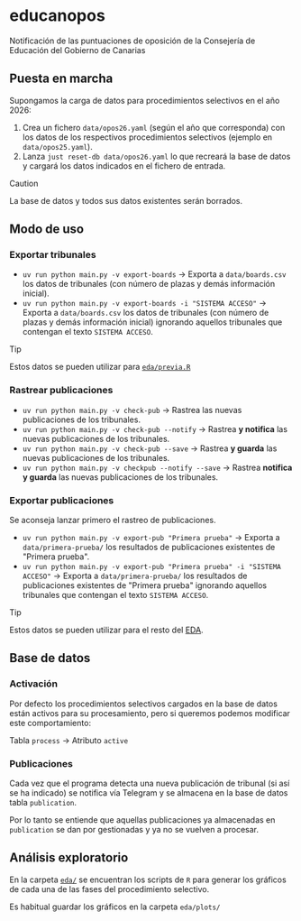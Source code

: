 # educanopos

Notificación de las puntuaciones de oposición de la Consejería de Educación del Gobierno de Canarias

## Puesta en marcha

Supongamos la carga de datos para procedimientos selectivos en el año 2026:

1. Crea un fichero `data/opos26.yaml` (según el año que corresponda) con los datos de los respectivos procedimientos selectivos (ejemplo en `data/opos25.yaml`).
2. Lanza `just reset-db data/opos26.yaml` lo que recreará la base de datos y cargará los datos indicados en el fichero de entrada.

> [!CAUTION]
> La base de datos y todos sus datos existentes serán borrados.

## Modo de uso

### Exportar tribunales

- `uv run python main.py -v export-boards` → Exporta a `data/boards.csv` los datos de tribunales (con número de plazas y demás información inicial).
- `uv run python main.py -v export-boards -i "SISTEMA ACCESO"` → Exporta a `data/boards.csv` los datos de tribunales (con número de plazas y demás información inicial) ignorando aquellos tribunales que contengan el texto `SISTEMA ACCESO`.

> [!TIP]
> Estos datos se pueden utilizar para [`eda/previa.R`](eda/previa.R)

### Rastrear publicaciones

- `uv run python main.py -v check-pub` → Rastrea las nuevas publicaciones de los tribunales.
- `uv run python main.py -v check-pub --notify` → Rastrea **y notifica** las nuevas publicaciones de los tribunales.
- `uv run python main.py -v check-pub --save` → Rastrea **y guarda** las nuevas publicaciones de los tribunales.
- `uv run python main.py -v checkpub --notify --save` → Rastrea **notifica y guarda** las nuevas publicaciones de los tribunales.

### Exportar publicaciones

Se aconseja lanzar primero el rastreo de publicaciones.

- `uv run python main.py -v export-pub "Primera prueba"` → Exporta a `data/primera-prueba/` los resultados de publicaciones existentes de "Primera prueba".
- `uv run python main.py -v export-pub "Primera prueba" -i "SISTEMA ACCESO"` → Exporta a `data/primera-prueba/` los resultados de publicaciones existentes de "Primera prueba" ignorando aquellos tribunales que contengan el texto `SISTEMA ACCESO`.

> [!TIP]
> Estos datos se pueden utilizar para el resto del [EDA](#análisis-exploratorio).

## Base de datos

### Activación

Por defecto los procedimientos selectivos cargados en la base de datos están activos para su procesamiento, pero si queremos podemos modificar este comportamiento:

Tabla `process` → Atributo `active`

### Publicaciones

Cada vez que el programa detecta una nueva publicación de tribunal (si así se ha indicado) se notifica vía Telegram y se almacena en la base de datos tabla `publication`.

Por lo tanto se entiende que aquellas publicaciones ya almacenadas en `publication` se dan por gestionadas y ya no se vuelven a procesar.

## Análisis exploratorio

En la carpeta [`eda/`](./eda/) se encuentran los scripts de `R` para generar los gráficos de cada una de las fases del procedimiento selectivo.

Es habitual guardar los gráficos en la carpeta `eda/plots/`

